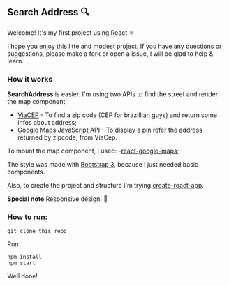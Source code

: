 ## Search Address :mag:


Welcome! It's my first project using React :atom_symbol:

I hope you enjoy this litte and modest project. If you have any questions or suggestions, please make a fork or open a issue, I will be glad to help & learn.

### How it works

**SearchAddress** is easier. I'm using two APIs to find the street and render the map component:

- [ViaCEP](https://viacep.com.br/) - To find a zip code (CEP for brazillian guys) and return some infos about address;
- [Google Maps JavaScript API](https://developers.google.com/maps/documentation/javascript/) - To display a pin refer the address returned by zipcode, from ViaCep.

To mount the map component, I used:
-[react-google-maps](https://github.com/tomchentw/react-google-maps);

The style was made with [Bootstrap 3](https://getbootstrap.com), because I just needed basic components.

Also, to create the project and structure I'm trying [create-react-app](https://github.com/facebookincubator/create-react-app).

**Special note**
Responsive design! :iphone:


### How to run: 
```
git clone this repo
```

Run

```
npm install
npm start
```

Well done!
